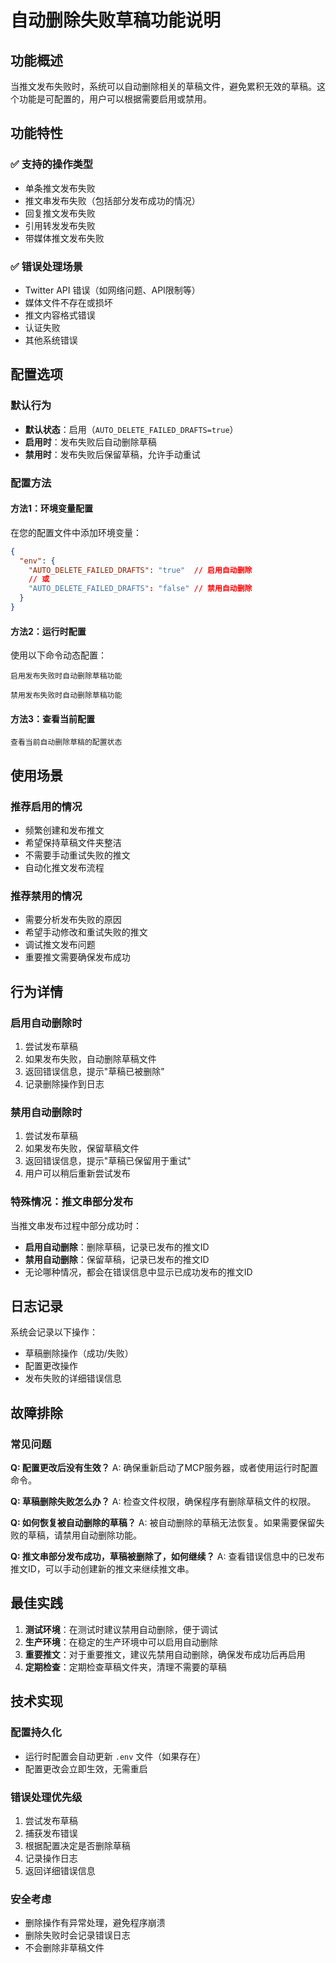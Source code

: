 # 自动删除失败草稿功能说明

## 功能概述

当推文发布失败时，系统可以自动删除相关的草稿文件，避免累积无效的草稿。这个功能是可配置的，用户可以根据需要启用或禁用。

## 功能特性

### ✅ 支持的操作类型
- 单条推文发布失败
- 推文串发布失败（包括部分发布成功的情况）
- 回复推文发布失败
- 引用转发发布失败
- 带媒体推文发布失败

### ✅ 错误处理场景
- Twitter API 错误（如网络问题、API限制等）
- 媒体文件不存在或损坏
- 推文内容格式错误
- 认证失败
- 其他系统错误

## 配置选项

### 默认行为
- **默认状态**：启用（`AUTO_DELETE_FAILED_DRAFTS=true`）
- **启用时**：发布失败后自动删除草稿
- **禁用时**：发布失败后保留草稿，允许手动重试

### 配置方法

#### 方法1：环境变量配置
在您的配置文件中添加环境变量：

```json
{
  "env": {
    "AUTO_DELETE_FAILED_DRAFTS": "true"  // 启用自动删除
    // 或
    "AUTO_DELETE_FAILED_DRAFTS": "false" // 禁用自动删除
  }
}
```

#### 方法2：运行时配置
使用以下命令动态配置：

```
启用发布失败时自动删除草稿功能
```

```
禁用发布失败时自动删除草稿功能
```

#### 方法3：查看当前配置
```
查看当前自动删除草稿的配置状态
```

## 使用场景

### 推荐启用的情况
- 频繁创建和发布推文
- 希望保持草稿文件夹整洁
- 不需要手动重试失败的推文
- 自动化推文发布流程

### 推荐禁用的情况
- 需要分析发布失败的原因
- 希望手动修改和重试失败的推文
- 调试推文发布问题
- 重要推文需要确保发布成功

## 行为详情

### 启用自动删除时
1. 尝试发布草稿
2. 如果发布失败，自动删除草稿文件
3. 返回错误信息，提示"草稿已被删除"
4. 记录删除操作到日志

### 禁用自动删除时
1. 尝试发布草稿
2. 如果发布失败，保留草稿文件
3. 返回错误信息，提示"草稿已保留用于重试"
4. 用户可以稍后重新尝试发布

### 特殊情况：推文串部分发布
当推文串发布过程中部分成功时：
- **启用自动删除**：删除草稿，记录已发布的推文ID
- **禁用自动删除**：保留草稿，记录已发布的推文ID
- 无论哪种情况，都会在错误信息中显示已成功发布的推文ID

## 日志记录

系统会记录以下操作：
- 草稿删除操作（成功/失败）
- 配置更改操作
- 发布失败的详细错误信息

## 故障排除

### 常见问题

**Q: 配置更改后没有生效？**
A: 确保重新启动了MCP服务器，或者使用运行时配置命令。

**Q: 草稿删除失败怎么办？**
A: 检查文件权限，确保程序有删除草稿文件的权限。

**Q: 如何恢复被自动删除的草稿？**
A: 被自动删除的草稿无法恢复。如果需要保留失败的草稿，请禁用自动删除功能。

**Q: 推文串部分发布成功，草稿被删除了，如何继续？**
A: 查看错误信息中的已发布推文ID，可以手动创建新的推文来继续推文串。

## 最佳实践

1. **测试环境**：在测试时建议禁用自动删除，便于调试
2. **生产环境**：在稳定的生产环境中可以启用自动删除
3. **重要推文**：对于重要推文，建议先禁用自动删除，确保发布成功后再启用
4. **定期检查**：定期检查草稿文件夹，清理不需要的草稿

## 技术实现

### 配置持久化
- 运行时配置会自动更新 `.env` 文件（如果存在）
- 配置更改会立即生效，无需重启

### 错误处理优先级
1. 尝试发布草稿
2. 捕获发布错误
3. 根据配置决定是否删除草稿
4. 记录操作日志
5. 返回详细错误信息

### 安全考虑
- 删除操作有异常处理，避免程序崩溃
- 删除失败时会记录错误日志
- 不会删除非草稿文件